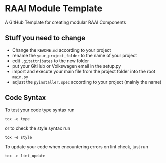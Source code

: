# RAAI Module Template
A GitHub Template for creating modular RAAI Components

## Stuff you need to change
- Change the ```README.md``` according to your project
- rename the ```your_project_folder``` to the name of your project
- edit ```.gitattributes``` to the new folder
- put your GitHub or Volkswagen email in the setup.py
- import and execute your main file from the project folder into the root ```main.py```
- adjust the ```pyinstaller.spec``` according to your project (mainly the name)

## Code Syntax
To test your code type syntax run

```
tox -e type
```

or to check the style syntax run
```
tox -e style
```

To update your code when encountering errors on lint check, just run
```
tox -e lint_update
```
